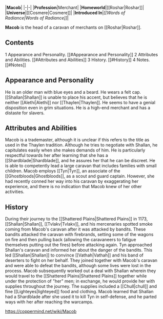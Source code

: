 |**Macob**|
|-|-|
|**Profession**|Merchant|
|**Homeworld**|[[Roshar\|Roshar]]|
|**Universe**|[[Cosmere\|Cosmere]]|
|**Introduced In**|*[[Words of Radiance\|Words of Radiance]]*|

**Macob** is the head of a caravan of merchants on [[Roshar\|Roshar]].

## Contents

1 Appearance and Personality. [[#Appearance and Personality]] 
2 Attributes and Abilities. [[#Attributes and Abilities]] 
3 History. [[#History]] 
4 Notes. [[#Notes]] 


## Appearance and Personality
He is an older man with blue eyes and a beard. He wears a felt cap. [[Shallan\|Shallan]] is unable to place his accent, but believes that he is neither [[Alethi\|Alethi]] nor [[Thaylen\|Thaylen]]. He seems to have a genial disposition even in grim situations. He is a high-end merchant and has a distaste for slavers.

## Attributes and Abilities
Macob is a trademaster, although it is unclear if this refers to the title as used in the Thaylen tradition. Although he tries to negotiate with Shallan, he capitulates easily when she makes demands of him. He is particularly respectful towards her after learning that she has a [[Shardblade\|Shardblade]], and he assures her that he can be discreet. He is able to competently lead a large caravan that includes families with small children.
Macob employs [[Tyn\|Tyn]], an associate of the [[Ghostbloods\|Ghostbloods]], as a scout and guard captain. However, she had recently conned her way into his caravan by exaggerating her experience, and there is no indication that Macob knew of her other activities.

## History
During their journey to the [[Shattered Plains\|Shattered Plains]] in 1173, [[Shallan\|Shallan]], [[Tvlakv\|Tvlakv]], and his mercenaries spotted smoke coming from Macob's caravan after it was attacked by bandits. These bandits attacked the caravan with firebrands, setting some of the wagons on fire and then pulling back (allowing the caravaneers to fatigue themselves putting out the fires) before attacking again.
Tyn approached Shallan's caravan and informed her about the danger of the bandits. This led [[Shallan\|Shallan]] to convince [[Vathah\|Vathah]] and his band of deserters to fight on her behalf. They joined together with Macob's caravan and were able to defeat the bandits, although some lives were lost in the process.
Macob subsequently worked out a deal with Shallan wherein they would travel to the [[Shattered Plains\|Shattered Plains]] together while under the protection of "her" men; in exchange, he would provide her with supplies throughout the journey. The supplies included a [[Chull\|chull]] and fine [[Lighteyes\|lighteyed]] food and clothing. Macob learned that Shallan had a Shardblade after she used it to kill Tyn in self-defense, and he parted ways with her after reaching the warcamps.



https://coppermind.net/wiki/Macob